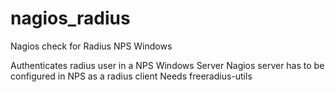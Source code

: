 nagios_radius
=============

Nagios check for Radius NPS Windows 

 Authenticates radius user in a NPS Windows Server 
 Nagios server has to be configured in NPS as a radius client
 Needs freeradius-utils
